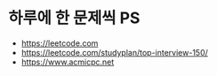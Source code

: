 # 하루에 한 문제씩 PS

- https://leetcode.com
- https://leetcode.com/studyplan/top-interview-150/
- https://www.acmicpc.net

